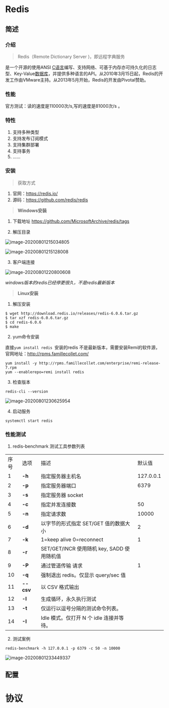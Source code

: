 # Redis

## 简述



### 介绍

> Redis（Remote Dictionary Server )，即远程字典服务

是一个开源的使用ANSI [C语言](https://baike.baidu.com/item/C语言)编写、支持网络、可基于内存亦可持久化的日志型、Key-Value[数据库](https://baike.baidu.com/item/数据库/103728)，并提供多种语言的API。从2010年3月15日起，Redis的开发工作由VMware主持。从2013年5月开始，Redis的开发由Pivotal赞助。



### 性能

官方测试：读的速度是110000次/s,写的速度是81000次/s 。



### 特性

1. 支持多种类型
2. 支持发布订阅模式
3. 支持集群部署
4. 支持事务
5. ......



### 安装

> 获取方式

1. 官网：https://redis.io/
2. 源码：https://github.com/redis/redis



> **Windows安装**

1. 下载地址 https://github.com/MicrosoftArchive/redis/tags

2. 解压目录

![image-20200801215034805](C:\Users\Administrator\AppData\Roaming\Typora\typora-user-images\image-20200801215034805.png)

![image-20200801215128008](C:\Users\Administrator\AppData\Roaming\Typora\typora-user-images\image-20200801215128008.png)



3. 客户端连接

![image-20200801220800608](C:\Users\Administrator\AppData\Roaming\Typora\typora-user-images\image-20200801220800608.png)



*windows版本的redis已经停更很久，不是redis最新版本*



> **Linux安装**

1. 解压安装

````shell
$ wget http://download.redis.io/releases/redis-6.0.6.tar.gz
$ tar xzf redis-6.0.6.tar.gz
$ cd redis-6.0.6
$ make
````

2. yum命令安装

直接`yum install redis `安装的redis 不是最新版本，需要安装Remi的软件源，官网地址：http://rpms.famillecollet.com/

```shell
yum install -y http://rpms.famillecollet.com/enterprise/remi-release-7.rpm
yum --enablerepo=remi install redis
```

3. 检查版本

``` shell
redis-cli --version
```

![image-20200801230625954](C:\Users\Administrator\AppData\Roaming\Typora\typora-user-images\image-20200801230625954.png)

4. 启动服务

````shell
systemctl start redis
````



### 性能测试

1. redis-benchmark 测试工具参数列表

|      |           |                                            |           |
| :--- | :-------- | :----------------------------------------- | :-------- |
| 序号 | 选项      | 描述                                       | 默认值    |
| 1    | **-h**    | 指定服务器主机名                           | 127.0.0.1 |
| 2    | **-p**    | 指定服务器端口                             | 6379      |
| 3    | **-s**    | 指定服务器 socket                          |           |
| 4    | **-c**    | 指定并发连接数                             | 50        |
| 5    | **-n**    | 指定请求数                                 | 10000     |
| 6    | **-d**    | 以字节的形式指定 SET/GET 值的数据大小      | 2         |
| 7    | **-k**    | 1=keep alive 0=reconnect                   | 1         |
| 8    | **-r**    | SET/GET/INCR 使用随机 key, SADD 使用随机值 |           |
| 9    | **-P**    | 通过管道传输 <numreq> 请求                 | 1         |
| 10   | **-q**    | 强制退出 redis。仅显示 query/sec 值        |           |
| 11   | **--csv** | 以 CSV 格式输出                            |           |
| 12   | **-l**    | 生成循环，永久执行测试                     |           |
| 13   | **-t**    | 仅运行以逗号分隔的测试命令列表。           |           |
| 14   | **-I**    | Idle 模式。仅打开 N 个 idle 连接并等待。   |           |

2. 测试案例

```shell
redis-benchmark -h 127.0.0.1 -p 6379 -c 50 -n 10000
```

![image-20200801233449337](C:\Users\Administrator\AppData\Roaming\Typora\typora-user-images\image-20200801233449337.png)



## 配置















# 协议

